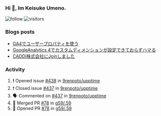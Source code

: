 ### Hi 👋, Im Keisuke Umeno.

<!--
**9renpoto/9renpoto** is a ✨ _special_ ✨ repository because its `README.md` (this file) appears on your GitHub profile.

Here are some ideas to get you started:

- 🔭 I’m currently working on ...
- 🌱 I’m currently learning ...
- 👯 I’m looking to collaborate on ...
- 🤔 I’m looking for help with ...
- 💬 Ask me about ...
- 📫 How to reach me: ...
- 😄 Pronouns: ...
- ⚡ Fun fact: ...
-->

![follow](https://img.shields.io/github/followers/9renpoto?label=Follow&style=social)
![visitors](https://komarev.com/ghpvc/?username=9renpoto&label=Profile%20views&color=0e75b6&style=flat)

### Blogs posts

<!-- BLOG-POST-LIST:START -->
- [GA4でユーザープロパティを使う](https://9renpoto.dev/2021/02/21/google-analytics-4-user-properties/)
- [GoogleAnalytics 4でカスタムディメンションが設定できておらずハマる](https://9renpoto.dev/2021/02/13/google-analytics-4/)
- [CADDi株式会社にJoinしました](https://9renpoto.dev/2020/12/05/join/)
<!-- BLOG-POST-LIST:END -->

### Activity

<!--START_SECTION:activity-->
1. ❗️ Opened issue [#438](https://github.com/9renpoto/upptime/issues/438) in [9renpoto/upptime](https://github.com/9renpoto/upptime)
2. ❗️ Closed issue [#437](https://github.com/9renpoto/upptime/issues/437) in [9renpoto/upptime](https://github.com/9renpoto/upptime)
3. 🗣 Commented on [#437](https://github.com/9renpoto/upptime/issues/437) in [9renpoto/upptime](https://github.com/9renpoto/upptime)
4. 🎉 Merged PR [#78](https://github.com/g59/.59/pull/78) in [g59/.59](https://github.com/g59/.59)
5. 💪 Opened PR [#78](https://github.com/g59/.59/pull/78) in [g59/.59](https://github.com/g59/.59)
<!--END_SECTION:activity-->

<!--START_SECTION:waka-->
<!--END_SECTION:waka-->
